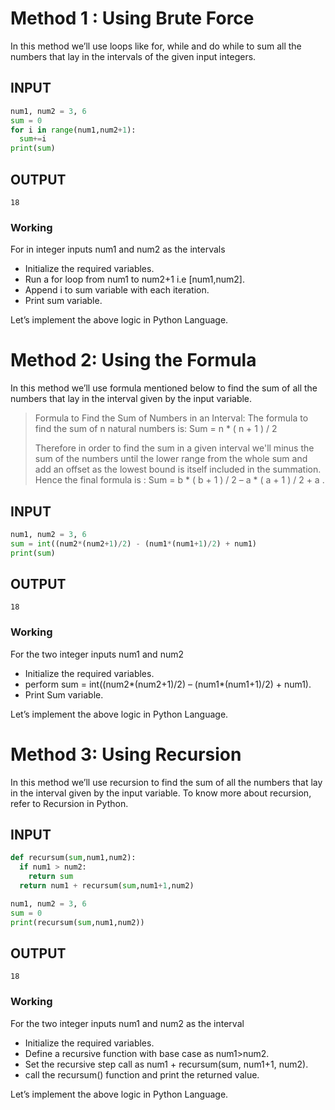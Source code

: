 # Method 1 : Using Brute Force

In this method we’ll use loops like for, while and do while to sum all the numbers that lay in the intervals of the given input integers.

## INPUT
```Python
num1, num2 = 3, 6
sum = 0
for i in range(num1,num2+1):
  sum+=i
print(sum)
```
## OUTPUT
```
18
```

### Working

For in integer inputs num1 and num2 as the intervals

* Initialize the required variables.
* Run a for loop from num1 to num2+1 i.e [num1,num2].
* Append i to sum variable with each iteration.
* Print sum variable.

Let’s implement the above logic in Python Language.

# Method 2: Using the Formula

In this method we’ll use formula mentioned below to find the sum of all the numbers that lay in the interval given by the input variable.

> Formula to Find the Sum of Numbers in an Interval: 
> The formula to find the sum of n natural numbers is:
> Sum = n * ( n + 1 ) / 2
> 
> Therefore in order to find the sum in a given interval we'll minus the sum of the numbers until the lower range from the whole sum and add an offset as the lowest bound is itself included in the summation. Hence the final formula is :
> Sum = b * ( b + 1 ) / 2 – a * ( a + 1 ) / 2 + a .

## INPUT
```Python
num1, num2 = 3, 6
sum = int((num2*(num2+1)/2) - (num1*(num1+1)/2) + num1)
print(sum)
```
## OUTPUT
```
18
```

### Working

For the two integer inputs num1 and num2

* Initialize the required variables.
* perform sum = int((num2*(num2+1)/2) – (num1*(num1+1)/2) + num1).
* Print Sum variable.

Let’s implement the above logic in Python Language.

# Method 3: Using Recursion

In this method we’ll use recursion to find the sum of all the numbers that lay in the interval given by the input variable. To know more about recursion, refer to Recursion in Python.

## INPUT
```Python
def recursum(sum,num1,num2):
  if num1 > num2:
    return sum
  return num1 + recursum(sum,num1+1,num2)

num1, num2 = 3, 6
sum = 0
print(recursum(sum,num1,num2))
```
## OUTPUT
```
18
```

### Working

For the two integer inputs num1 and num2 as the interval

* Initialize the required variables.
* Define a recursive function with base case as num1>num2.
* Set the recursive step call as num1 + recursum(sum, num1+1, num2).
* call the recursum() function and print the returned value.

Let’s implement the above logic in Python Language.